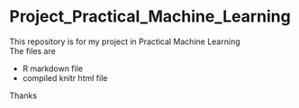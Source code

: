 # Project_Practical_Machine_Learning
This repository is for my project in Practical Machine Learning  
The files are  
*  R markdown file  
*  compiled knitr html file  

Thanks